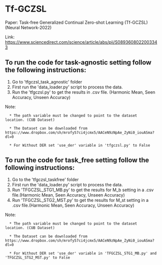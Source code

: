# Tf-GCZSL
Paper: Task-free Generalized Continual Zero-shot Learning (Tf-GCZSL) (Neural Network-2022)

Link: https://www.sciencedirect.com/science/article/abs/pii/S0893608022003343

## To run the code for task-agnostic setting follow the following instructions:

1) Go to 'tfgczsl_task_agnostic' folder
2) First run the 'data_loader.py' script to process the data. 
3) Run the 'tfgczsl.py' to get the results in .csv file. (Harmonic Mean, Seen Accuracy, Unseen Accuracy) 

Note: 

      * The path variable must be changed to point to the dataset location. (CUB Dataset)

      * The Dataset can be downloaded from https://www.dropbox.com/sh/mrofy57ci4jcmx5/AACeN9zNpAe_ZyNi0_iouASma?dl=0 

      * For Without DER set 'use_der' variable in 'tfgczsl.py' to False 


## To run the code for task_free setting follow the following instructions:

1) Go to the 'tfgczsl_taskfree' folder
2) First run the 'data_loader.py' script to process the data.
3) Run 'TFGCZSL_STG1_MB.py' to get the results for M_b setting in a .csv file.(Harmonic Mean, Seen Accuracy, Unseen Accuracy)
4) Run 'TFGCZSL_STG2_MST.py' to get the results for M_st setting in a .csv file.(Harmonic Mean, Seen Accuracy, Unseen Accuracy)

Note: 

      * The path variable must be changed to point to the dataset location. (CUB Dataset)
      
      * The Dataset can be downloaded from https://www.dropbox.com/sh/mrofy57ci4jcmx5/AACeN9zNpAe_ZyNi0_iouASma?dl=0
      
      * For Without DER set 'use_der' variable in 'TFGCZSL_STG1_MB.py' and 'TFGCZSL_STG2_MST.py' to False 

